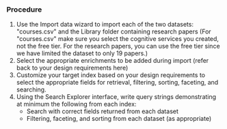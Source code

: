 ### Procedure
1. Use the Import data wizard to import each of the two datasets: "courses.csv" and the Library folder containing research papers (For "courses.csv" make sure you select the cognitive services you created, not the free tier. For the research papers, you can use the free tier since we have limited the dataset to only 19 papers.)
2. Select the appropriate enrichments to be added during import (refer back to your design requirements here)
3. Customize your target index based on your design requirements to select the appropriate fields for retrieval, filtering, sorting, faceting, and searching.
4. Using the Search Explorer interface, write query strings demonstrating at minimum the following from each index:
    * Search with correct fields returned from each dataset
    * Filtering, faceting, and sorting from each dataset (as appropriate)